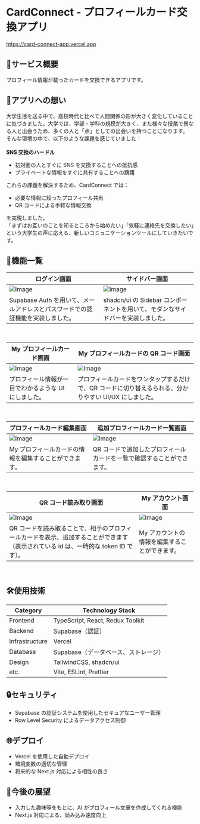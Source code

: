 # CardConnect - プロフィールカード交換アプリ

https://card-connect-app.vercel.app

## :iphone:サービス概要

プロフィール情報が載ったカードを交換できるアプリです。

## :thought_balloon:アプリへの想い

大学生活を送る中で、高校時代と比べて人間関係の形が大きく変化していることに気づきました。大学では、学部・学科の規模が大きく、また様々な授業で異なる人と出会うため、多くの人と「点」としての出会いを持つことになります。\
そんな環境の中で、以下のような課題を感じていました：\
\
**SNS 交換のハードル**

- 初対面の人とすぐに SNS を交換することへの抵抗感
- プライベートな情報をすぐに共有することへの躊躇

これらの課題を解決するため、CardConnect では：

- 必要な情報に絞ったプロフィール共有
- QR コードによる手軽な情報交換

を実現しました。\
「まずはお互いのことを知るところから始めたい」「気軽に連絡先を交換したい」という大学生の声に応える、新しいコミュニケーションツールにしていきたいです。

## :calling:機能一覧

| ログイン画面                                                                              | サイドバー画面                                                                            |
| ----------------------------------------------------------------------------------------- | ----------------------------------------------------------------------------------------- |
| ![Image](https://github.com/user-attachments/assets/dd811ef3-1aec-40c7-a34c-9d174f52b699) | ![Image](https://github.com/user-attachments/assets/66e067cb-a8fd-479b-b78a-c0539d91c5f5) |
| Supabase Auth を用いて、メールアドレスとパスワードでの認証機能を実装しました。            | shadcn/ui の Sidebar コンポーネントを用いて、モダンなサイドバーを実装しました。           |

<br/>

| My プロフィールカード画面                                                                 | My プロフィールカードの QR コード画面                                                                  |
| ----------------------------------------------------------------------------------------- | ------------------------------------------------------------------------------------------------------ |
| ![Image](https://github.com/user-attachments/assets/a1c327ea-0f0c-4d70-8b01-41dcee7d80c0) | ![Image](https://github.com/user-attachments/assets/572ff069-c8ae-4c9a-81db-38442a61f65f)              |
| プロフィール情報が一目でわかるような UI にしました。                                      | プロフィールカードをワンタップするだけで、QR コードに切り替えるられる、分かりやすい UI/UX にしました。 |

<br/>

| プロフィールカード編集画面                                                                | 追加プロフィールカード一覧画面                                                            |
| ----------------------------------------------------------------------------------------- | ----------------------------------------------------------------------------------------- |
| ![Image](https://github.com/user-attachments/assets/a1c327ea-0f0c-4d70-8b01-41dcee7d80c0) | ![Image](https://github.com/user-attachments/assets/572ff069-c8ae-4c9a-81db-38442a61f65f) |
| My プロフィールカードの情報を編集することができます。                                     | QR コードで追加したプロフィールカードを一覧で確認することができます。                     |

<br/>

| QR コード読み取り画面                                                                                                               | My アカウント画面                                                                         |
| ----------------------------------------------------------------------------------------------------------------------------------- | ----------------------------------------------------------------------------------------- |
| ![Image](https://github.com/user-attachments/assets/a411dc21-9834-4bc2-bb95-4d307dcaeb88)                                           | ![Image](https://github.com/user-attachments/assets/26ebdac6-aa5d-4216-a967-96f451353fd0) |
| QR コードを読み取ることで、相手のプロフィールカードを表示、追加することができます（表示されている id は、一時的な token ID です）。 | My アカウントの情報を編集することができます。                                             |

<br/>

## :hammer_and_wrench:使用技術

| Category       | Technology Stack                     |
| -------------- | ------------------------------------ |
| Frontend       | TypeScript, React, Redux Toolkit     |
| Backend        | Supabase（認証）                     |
| Infrastructure | Vercel                               |
| Database       | Supabase（データベース、ストレージ） |
| Design         | TailwindCSS, shadcn/ui               |
| etc.           | Vite, ESLint, Prettier               |

## :lock:セキュリティ

- Supabase の認証システムを使用したセキュアなユーザー管理
- Row Level Security によるデータアクセス制御

## :globe_with_meridians:デプロイ

- Vercel を使用した自動デプロイ
- 環境変数の適切な管理
- 将来的な Next.js 対応による相性の良さ

## :memo:今後の展望

- 入力した趣味等をもとに、AI がプロフィール文章を作成してくれる機能
- Next.js 対応による、読み込み速度向上
